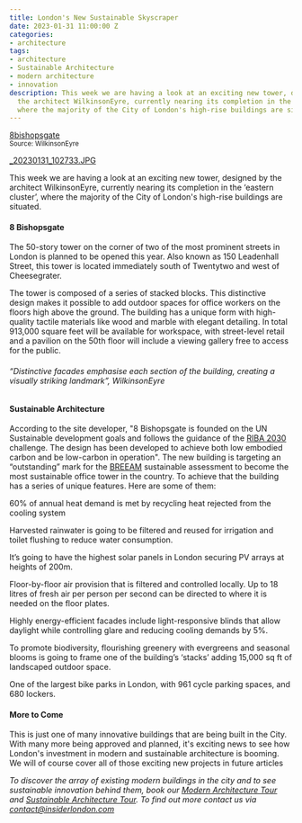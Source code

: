 ```yaml
---
title: London's New Sustainable Skyscraper
date: 2023-01-31 11:00:00 Z
categories:
- architecture
tags:
- architecture
- Sustainable Architecture
- modern architecture
- innovation
description: This week we are having a look at an exciting new tower, designed by
  the architect WilkinsonEyre, currently nearing its completion in the ‘eastern cluster’,
  where the majority of the City of London's high-rise buildings are situated.
---
```


[8bishopsgate](/uploads/_20230131_102733.JPG)
<br>
<small>Source: WilkinsonEyre</small>


[_20230131_102733.JPG](/uploads/_20230131_102733.JPG)

This week we are having a look at an exciting new tower, designed by the architect WilkinsonEyre, currently nearing its completion in the ‘eastern cluster’, where the majority of the City of London's high-rise buildings are situated.


#### 8 Bishopsgate

The 50-story tower on the corner of two of the most prominent streets in London is planned to be opened this year. Also known as 150 Leadenhall Street, this tower is located immediately south of Twentytwo and west of Cheesegrater. 

The tower is composed of a series of stacked blocks. This distinctive design makes it possible to add outdoor spaces for office workers on the floors high above the ground. The building has a unique form with high-quality tactile materials like wood and marble with elegant detailing. In total 913,000 square feet will be available for workspace, with street-level retail and a pavilion on the 50th floor will include a viewing gallery free to access for the public.

###### “Distinctive facades emphasise each section of the building, creating a visually striking landmark”, WilkinsonEyre

#### Sustainable Architecture

According to the site developer, "8 Bishopsgate is founded on the UN Sustainable development goals and follows the guidance of the [RIBA 2030](https://www.architecture.com/about/policy/climate-action/2030-climate-challenge) challenge. The design has been developed to achieve both low embodied carbon and be low-carbon in operation". The new building is targeting an “outstanding” mark for the [BREEAM](https://bregroup.com/products/breeam/) sustainable assessment to become the most sustainable office tower in the country. To achieve that the building has a series of unique features. Here are some of them:

60% of annual heat demand is met by recycling heat rejected from the cooling system

Harvested rainwater is going to be filtered and reused for irrigation and toilet flushing to reduce water consumption.

It’s going to have the highest solar panels in London securing PV arrays at heights of 200m.

Floor-by-floor air provision that is filtered and controlled locally. Up to 18 litres of fresh air per person per second can be directed to where it is needed on the floor plates.

Highly energy-efficient facades include light-responsive blinds that allow daylight while controlling glare and reducing cooling demands by 5%.

To promote biodiversity, flourishing greenery with evergreens and seasonal blooms is going to frame one of the building’s ‘stacks’ adding 15,000 sq ft of landscaped outdoor space.

One of the largest bike parks in London, with 961 cycle parking spaces, and 680 lockers.
 
#### More to Come

This is just one of many innovative buildings that are being built in the City. With many more being approved and planned, it's exciting news to see how London's investment in modern and sustainable architecture is booming. We will of course cover all of those exciting new projects in future articles 

*To discover the array of existing modern buildings in the city and to see sustainable innovation behind them, book our [Modern Architecture Tour](https://www.insiderlondon.com/london/educational-tours/modern-architecture-tour/#modern-architecture) and [Sustainable Architecture Tour](https://www.insiderlondon.com/london/educational-tours/sustainable-london-architecture-tour/). To find out more contact us via <a href="mailto:contact@insiderlondon.com">contact@insiderlondon.com</a>*
